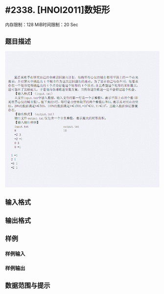# #2338. [HNOI2011]数矩形

内存限制：128 MiB时间限制：20 Sec

## 题目描述

![](upload/201105/3.jpg)

## 输入格式

## 输出格式

## 样例

### 样例输入

### 样例输出

## 数据范围与提示

